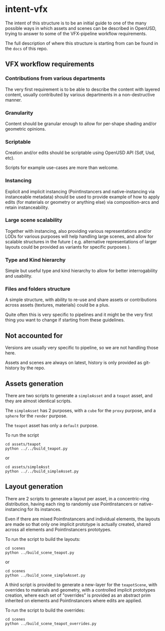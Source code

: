 # intent-vfx

The intent of this structure is to be an initial guide to one of the many possible ways in which assets and scenes can be described in OpenUSD, trying to answer to some of the VFX-pipeline workflow requirements.

The full description of where this structure is starting from can be found in the `docs` of this repo.

## VFX workflow requirements

### Contributions from various departments

The very first requirement is to be able to describe the content with layered content, usually contributed by various departments in a non-destructive manner.

### Granularity

Content should be granular enough to allow for per-shape shading and/or geometric opinions.

### Scriptable

Creation and/or edits should be scriptable using OpenUSD API (Sdf, Usd, etc).

Scripts for example use-cases are more than welcome.

### Instancing

Explicit and implicit instancing (PointInstancers and native-instancing via instanceable metadata) should be used to provide example of how to apply edits (for materials or geometry or anything else) via composition-arcs and retain instanceability.

### Large scene scalability

Together with instancing, also providing various representations and/or LODs for various purposes will help handling large scenes, and allow for scalable structures in the future ( e.g. alternative representations of larger layouts could be provided as variants for specific purposes ).

### Type and Kind hierarchy

Simple but useful type and kind hierarchy to allow for better interrogability and usability.

### Files and folders structure

A simple structure, with ability to re-use and share assets or contributions across assets (textures, materials) could be a plus.

Quite often this is very specific to pipelines and it might be the very first thing you want to change if starting from these guidelines.

## Not accounted for

Versions are usually very specific to pipeline, so we are not handling those here.

Assets and scenes are always on latest, history is only provided as git-history by the repo.

## Assets generation

There are two scripts to generate a `simpleAsset` and a `teapot` asset, and they are almost identical scripts.

The `simpleAsset` has 2 purposes, with a `cube` for the `proxy` purpose, and a `sphere` for the `render` purpose.

The `teapot` asset has only a `default` purpose.

To run the script

```
cd assets/teapot
python ../../build_teapot.py
```

or

```
cd assets/simpleAsst
python ../../build_simpleAsset.py
```

## Layout generation

There are 2 scripts to generate a layout per asset, in a concentric-ring distribution, having each ring to randomly use PointInstancers or native-instancing for its instances.

Even if there are mixed PointInstancers and individual elements, the layouts are made so that only one implicit prototype is actually created, shared across all elements and PointInstancers prototypes.

To run the script to build the layouts:

```
cd scenes
python ../build_scene_teapot.py
```

or

```
cd scenes
python ../build_scene_simpleAsset.py
```

A third script is provided to generate a new-layer for the `teapotScene`, with overrides to materials and geometry, with a controlled implicit prototypes creation, where each set of "overrides" is provided as an abstract prim inherited on elements and PointInstancers where edits are applied.

To run the script to build the overrides:

```
cd scenes
python ../build_scene_teapot_overrides.py
```
